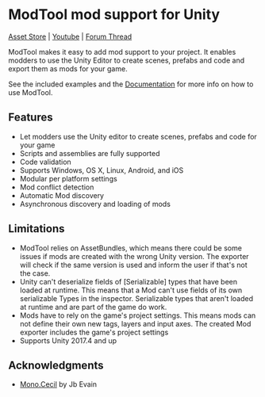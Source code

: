 # ModTool mod support for Unity

<a href="http://u3d.as/Diq">Asset Store</a>  | <a href="https://www.youtube.com/watch?v=9w_WlBPtclg">Youtube</a> | <a href="https://forum.unity3d.com/threads/modtool-mod-support-for-unity.442185/">Forum Thread</a>

ModTool makes it easy to add mod support to your project. It enables modders to use the Unity Editor to create scenes, prefabs and code and export them as mods for your game.

See the included examples and the [Documentation](http://hellomeow.net/modtool/documentation) for more info on how to use ModTool.

## Features

- Let modders use the Unity editor to create scenes, prefabs and code for your game
- Scripts and assemblies are fully supported
- Code validation
- Supports Windows, OS X, Linux, Android, and iOS
- Modular per platform settings
- Mod conflict detection
- Automatic Mod discovery
- Asynchronous discovery and loading of mods

## Limitations

- ModTool relies on AssetBundles, which means there could be some issues if mods are created with the wrong Unity version. The exporter will check if the same version is used and inform the user if that's not the case.
- Unity can't deserialize fields of \[Serializable\] types that have been loaded at runtime. This means that a Mod can't use fields of its own serializable Types in the inspector. Serializable types that aren't loaded at runtime and are part of the game do work.
- Mods have to rely on the game's project settings. This means mods can not define their own new tags, layers and input axes. The created Mod exporter includes the game's project settings
- Supports Unity 2017.4 and up

## Acknowledgments

- [Mono.Cecil](https://github.com/jbevain/cecil) by Jb Evain
